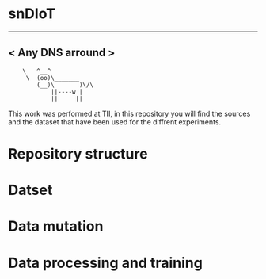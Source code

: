 # snDIoT

 _________________ 
< Any DNS arround >
 ----------------- 
        \   ^__^
         \  (oo)\_______
            (__)\       )\/\
                ||----w |
                ||     ||


This work was performed at TII, in this repository you will find the sources and the dataset that have been used for the diffrent experiments.

# Repository structure


# Datset 


# Data mutation

# Data processing and training
